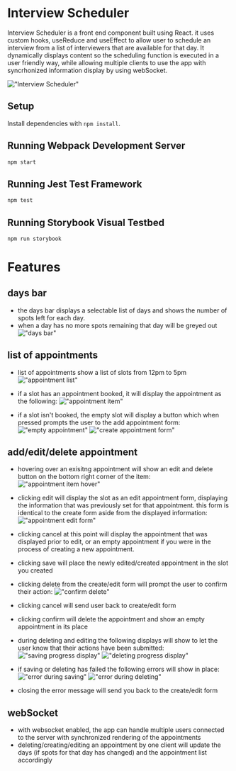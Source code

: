# Interview Scheduler
Interview Scheduler is a front end component built using React. it uses custom hooks, useReduce and useEffect to allow user to schedule an interview from a list of interviewers that are available for that day. It dynamically displays content so the scheduling function is executed in a user friendly way, while allowing multiple clients to use the app with syncrhonized information display by using webSocket.

!["Interview Scheduler"](https://github.com/tmslee/scheduler/blob/master/docs/interview-scheduler.png)

## Setup

Install dependencies with `npm install`.

## Running Webpack Development Server

```sh
npm start
```

## Running Jest Test Framework

```sh
npm test
```

## Running Storybook Visual Testbed

```sh
npm run storybook
```

# Features

## days bar
- the days bar displays a selectable list of days and shows the number of spots left for each day.
- when a day has no more spots remaining that day will be greyed out
!["days bar"](https://github.com/tmslee/scheduler/blob/master/docs/days-bar.png)

## list of appointments
- list of appointments show a list of slots from 12pm to 5pm
!["appointment list"](https://github.com/tmslee/scheduler/blob/master/docs/appointment-list.png)

- if a slot has an appointment booked, it will display the appointment as the following:
!["appointment item"](https://github.com/tmslee/scheduler/blob/master/docs/appointment-item.png)

- if a slot isn't booked, the empty slot will display a button which when pressed prompts the user to the add appointment form:
!["empty appointment"](https://github.com/tmslee/scheduler/blob/master/docs/empty-appointment.png)
!["create appointment form"](https://github.com/tmslee/scheduler/blob/master/docs/create-form.png)

## add/edit/delete appointment
- hovering over an exisitng appointment will show an edit and delete button on the bottom right corner of the item:
!["appointment item hover"](https://github.com/tmslee/scheduler/blob/master/docs/appointment-item-hover.png)

- clicking edit will display the slot as an edit appointment form, displaying the information that was previously set for that appointment. this form is identical to the create form aside from the displayed information:
!["appointment edit form"](https://github.com/tmslee/scheduler/blob/master/docs/edit-form.png)

- clicking cancel at this point will display the appointment that was displayed prior to edit, or an empty appointment if you were in the process of creating a new appointment.
- clicking save will place the newly edited/created appointment in the slot you created

- clicking delete from the create/edit form will prompt the user to confirm their action:
!["confirm delete"](https://github.com/tmslee/scheduler/blob/master/docs/delete-confirm.png)
- clicking cancel will send user back to create/edit form
- clicking confirm will delete the appointment and show an empty appointment in its place

- during deleting and editing the following displays will show to let the user know that their actions have been submitted:
!["saving progress display"](https://github.com/tmslee/scheduler/blob/master/docs/saving.png)
!["deleting progress display"](https://github.com/tmslee/scheduler/blob/master/docs/deleting.png)

- if saving or deleting has failed the following errors will show in place:
!["error during saving"](https://github.com/tmslee/scheduler/blob/master/docs/error-save.png)
!["error during deleting"](https://github.com/tmslee/scheduler/blob/master/docs/error-delete.png)
- closing the error message will send you back to the create/edit form


## webSocket
- with websocket enabled, the app can handle multiple users connected to the server with synchronized rendering of the appointments
- deleting/creating/editing an appointment by one client will update the days (if spots for that day has changed) and the appointment list accordingly